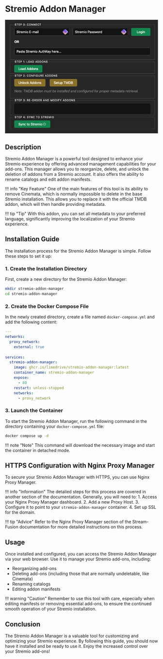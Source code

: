# Stremio Addon Manager

![Stremio Addon Manager](./images/image-l6pce-29-09-2024.png)

## Description

Stremio Addon Manager is a powerful tool designed to enhance your Stremio experience by offering advanced management capabilities for your add-ons. This manager allows you to reorganize, delete, and unlock the deletion of addons from a Stremio account. It also offers the ability to rename catalogs and edit addon manifests.

!!! info "Key Feature"
    One of the main features of this tool is its ability to remove Cinemata, which is normally impossible to delete in the base Stremio installation. This allows you to replace it with the official TMDB addon, which will then handle providing metadata.

!!! tip "Tip"
    With this addon, you can set all metadata to your preferred language, significantly improving the localization of your Stremio experience.

## Installation Guide

The installation process for the Stremio Addon Manager is simple. Follow these steps to set it up:

### 1. Create the Installation Directory

First, create a new directory for the Stremio Addon Manager:

```bash
mkdir stremio-addon-manager
cd stremio-addon-manager
```

### 2. Create the Docker Compose File

In the newly created directory, create a file named `docker-compose.yml` and add the following content:

```yaml
---
networks:
  proxy_network:
    external: true

services:
  stremio-addon-manager:
    image: ghcr.io/limedrive/stremio-addon-manager:latest
    container_name: stremio-addon-manager
    expose:
      - 80
    restart: unless-stopped
    networks:
      - proxy_network
```

### 3. Launch the Container

To start the Stremio Addon Manager, run the following command in the directory containing your `docker-compose.yml` file:

```bash
docker compose up -d
```

!!! note "Note"
    This command will download the necessary image and start the container in detached mode.

## HTTPS Configuration with Nginx Proxy Manager

To secure your Stremio Addon Manager with HTTPS, you can use Nginx Proxy Manager.

!!! info "Information"
    The detailed steps for this process are covered in another section of the documentation. Generally, you will need to:
    1. Access your Nginx Proxy Manager dashboard.
    2. Add a new Proxy Host.
    3. Configure it to point to your `stremio-addon-manager` container.
    4. Set up SSL for the domain.

!!! tip "Advice"
    Refer to the Nginx Proxy Manager section of the Stream-Fusion documentation for more detailed instructions on this process.

## Usage

Once installed and configured, you can access the Stremio Addon Manager via your web browser. Use it to manage your Stremio add-ons, including:

- Reorganizing add-ons
- Deleting add-ons (including those that are normally undeletable, like Cinemata)
- Renaming catalogs
- Editing addon manifests

!!! warning "Caution"
    Remember to use this tool with care, especially when editing manifests or removing essential add-ons, to ensure the continued smooth operation of your Stremio installation.

## Conclusion

The Stremio Addon Manager is a valuable tool for customizing and optimizing your Stremio experience. By following this guide, you should now have it installed and be ready to use it. Enjoy the increased control over your Stremio add-ons!